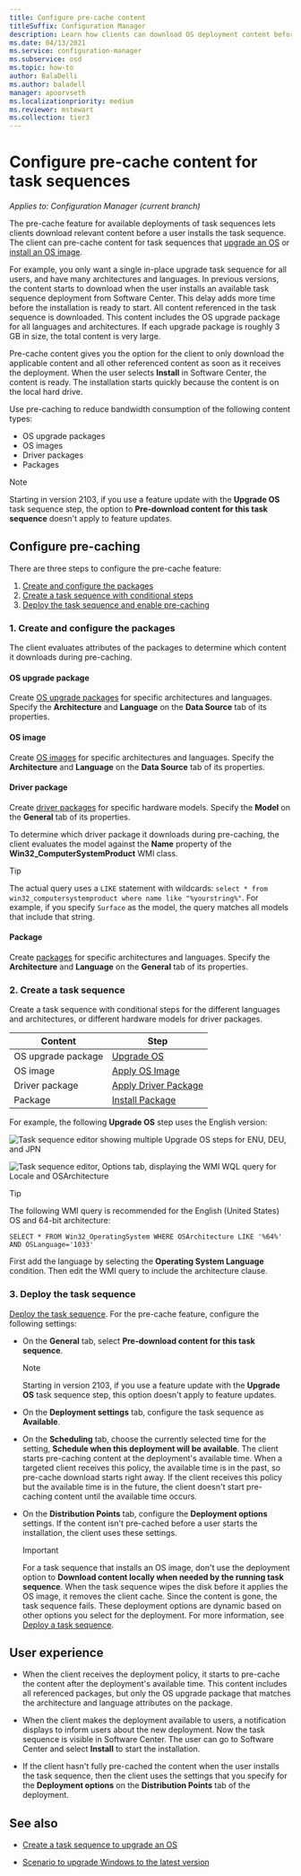 ```yaml
---
title: Configure pre-cache content
titleSuffix: Configuration Manager
description: Learn how clients can download OS deployment content before a user installs the task sequence.
ms.date: 04/13/2021
ms.service: configuration-manager
ms.subservice: osd
ms.topic: how-to
author: BalaDelli
ms.author: baladell
manager: apoorvseth
ms.localizationpriority: medium
ms.reviewer: mstewart
ms.collection: tier3
---
```


# Configure pre-cache content for task sequences

*Applies to: Configuration Manager (current branch)*

<!--1021244-->
The pre-cache feature for available deployments of task sequences lets clients download relevant content before a user installs the task sequence. The client can pre-cache content for task sequences that [upgrade an OS](create-a-task-sequence-to-upgrade-an-operating-system.md) or [install an OS image](create-a-task-sequence-to-install-an-operating-system.md).

For example, you only want a single in-place upgrade task sequence for all users, and have many architectures and languages. In previous versions, the content starts to download when the user installs an available task sequence deployment from Software Center. This delay adds more time before the installation is ready to start. All content referenced in the task sequence is downloaded. This content includes the OS upgrade package for all languages and architectures. If each upgrade package is roughly 3 GB in size, the total content is very large.

Pre-cache content gives you the option for the client to only download the applicable content and all other referenced content as soon as it receives the deployment. When the user selects **Install** in Software Center, the content is ready. The installation starts quickly because the content is on the local hard drive.

Use pre-caching to reduce bandwidth consumption of the following content types:<!--4224642-->

- OS upgrade packages
- OS images
- Driver packages
- Packages

> [!NOTE]
> Starting in version 2103, if you use a feature update with the **Upgrade OS** task sequence step, the option to **Pre-download content for this task sequence** doesn't apply to feature updates.<!--3555906-->

## Configure pre-caching

There are three steps to configure the pre-cache feature:

1. [Create and configure the packages](#bkmk_createpkg)
1. [Create a task sequence with conditional steps](#bkmk_createts)
1. [Deploy the task sequence and enable pre-caching](#bkmk_deploy)

### <a name="bkmk_createpkg"></a> 1. Create and configure the packages

The client evaluates attributes of the packages to determine which content it downloads during pre-caching.

#### OS upgrade package

Create [OS upgrade packages](../get-started/manage-operating-system-upgrade-packages.md) for specific architectures and languages. Specify the **Architecture** and **Language** on the **Data Source** tab of its properties.

#### OS image

Create [OS images](../get-started/manage-operating-system-images.md) for specific architectures and languages. Specify the **Architecture** and **Language** on the **Data Source** tab of its properties.

#### Driver package

Create [driver packages](../get-started/manage-drivers.md#driver-packages) for specific hardware models. Specify the **Model** on the **General** tab of its properties.

To determine which driver package it downloads during pre-caching, the client evaluates the model against the **Name** property of the **Win32_ComputerSystemProduct** WMI class.

> [!TIP]
> The actual query uses a `LIKE` statement with wildcards: `select * from win32_computersystemproduct where name like "%yourstring%"`. For example, if you specify `Surface` as the model, the query matches all models that include that string.<!-- 6315551 -->

#### Package

Create [packages](../../apps/deploy-use/packages-and-programs.md) for specific architectures and languages. Specify the **Architecture** and **Language** on the **General** tab of its properties.

### <a name="bkmk_createts"></a> 2. Create a task sequence

Create a task sequence with conditional steps for the different languages and architectures, or different hardware models for driver packages.

|Content|Step|
|---------|---------|
|OS upgrade package|[Upgrade OS](../understand/task-sequence-steps.md#BKMK_UpgradeOS)|
|OS image|[Apply OS Image](../understand/task-sequence-steps.md#BKMK_ApplyOperatingSystemImage)|
|Driver package|[Apply Driver Package](../understand/task-sequence-steps.md#BKMK_ApplyDriverPackage)|
|Package|[Install Package](../understand/task-sequence-steps.md#BKMK_InstallPackage)|

For example, the following **Upgrade OS** step uses the English version:

![Task sequence editor showing multiple Upgrade OS steps for ENU, DEU, and JPN](../media/precacheproperties2.png)

![Task sequence editor, Options tab, displaying the WMI WQL query for Locale and OSArchitecture](../media/precacheoptions2.png)

> [!TIP]
> The following WMI query is recommended for the English (United States) OS and 64-bit architecture:
>
> ```WMI
> SELECT * FROM Win32_OperatingSystem WHERE OSArchitecture LIKE '%64%' AND OSLanguage='1033'
> ```
>
> First add the language by selecting the **Operating System Language** condition. Then edit the WMI query to include the architecture clause.

### <a name="bkmk_deploy"></a> 3. Deploy the task sequence

[Deploy the task sequence](deploy-a-task-sequence.md). For the pre-cache feature, configure the following settings:

- On the **General** tab, select **Pre-download content for this task sequence**.

    > [!NOTE]
    > Starting in version 2103, if you use a feature update with the **Upgrade OS** task sequence step, this option doesn't apply to feature updates.<!--3555906-->

- On the **Deployment settings** tab, configure the task sequence as **Available**.

- On the **Scheduling** tab, choose the currently selected time for the setting, **Schedule when this deployment will be available**. The client starts pre-caching content at the deployment's available time. When a targeted client receives this policy, the available time is in the past, so pre-cache download starts right away. If the client receives this policy but the available time is in the future, the client doesn't start pre-caching content until the available time occurs.

- On the **Distribution Points** tab, configure the **Deployment options** settings. If the content isn't pre-cached before a user starts the installation, the client uses these settings.

    > [!IMPORTANT]
    > For a task sequence that installs an OS image, don't use the deployment option to **Download content locally when needed by the running task sequence**. When the task sequence wipes the disk before it applies the OS image, it removes the client cache. Since the content is gone, the task sequence fails.<!-- SCCMDocs-PR #1338 --> These deployment options are dynamic based on other options you select for the deployment. For more information, see [Deploy a task sequence](deploy-a-task-sequence.md#bkmk_deploy-options).<!-- MEMDocs#328, SCCMDocs#2114 -->

## User experience

- When the client receives the deployment policy, it starts to pre-cache the content after the deployment's available time. This content includes all referenced packages, but only the OS upgrade package that matches the architecture and language attributes on the package.

- When the client makes the deployment available to users, a notification displays to inform users about the new deployment. Now the task sequence is visible in Software Center. The user can go to Software Center and select **Install** to start the installation.

- If the client hasn't fully pre-cached the content when the user installs the task sequence, then the client uses the settings that you specify for the **Deployment options** on the **Distribution Points** tab of the deployment.

## See also

- [Create a task sequence to upgrade an OS](create-a-task-sequence-to-upgrade-an-operating-system.md)

- [Scenario to upgrade Windows to the latest version](upgrade-windows-to-the-latest-version.md)
